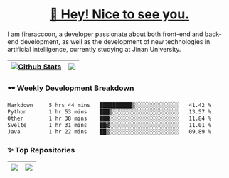 <h1 align="center"><a href="https://blog.raccooncc.top">👋 Hey! Nice to see you.</a></h1>

I am fireraccoon, a developer passionate about both front-end and back-end development, as well as the development of new technologies in artificial intelligence, currently studying at Jinan University.

| <a href="#"><img src="https://github-readme-stats.raccooncc.top/api?username=fireraccoon&show_icons=true&include_all_commits=true&theme=buefy&hide_border=true" alt="Github Stats" /></a> | <a href="#"><img src="https://github-readme-stats.raccooncc.top/api/top-langs/?username=fireraccoon&layout=compact&theme=buefy&hide_border=true" /></a> |
| --- | --- |

### 🕶 Weekly Development Breakdown

<!--START_SECTION:waka-->

```txt
Markdown     5 hrs 44 mins   ██████████▒░░░░░░░░░░░░░░   41.42 %
Python       1 hr 53 mins    ███▒░░░░░░░░░░░░░░░░░░░░░   13.57 %
Other        1 hr 38 mins    ███░░░░░░░░░░░░░░░░░░░░░░   11.84 %
Svelte       1 hr 31 mins    ██▓░░░░░░░░░░░░░░░░░░░░░░   11.01 %
Java         1 hr 22 mins    ██▒░░░░░░░░░░░░░░░░░░░░░░   09.89 %
```

<!--END_SECTION:waka-->

### ✨ Top Repositories

| <a href="https://github.com/fireraccoon/AdvVis-CNN"><img src="https://github-readme-stats.raccooncc.top/api/pin/?username=fireraccoon&repo=AdvVis-CNN&theme=buefy&hide_border=true" /></a> | <a href="https://github.com/fireraccoon/leetcode-solutions"><img src="https://github-readme-stats.raccooncc.top/api/pin/?username=fireraccoon&repo=leetcode-solutions&theme=buefy&hide_border=true" /></a> |
| --- | --- |

